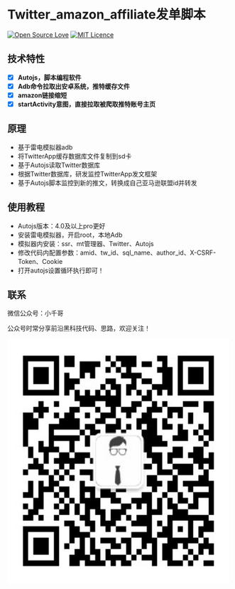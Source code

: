 # Twitter_amazon_affiliate发单脚本

[![Open Source Love](https://badges.frapsoft.com/os/v1/open-source.svg?v=103)](https://github.com/ellerbrock/open-source-badge/) [![MIT Licence](https://badges.frapsoft.com/os/mit/mit.svg?v=103)](https://opensource.org/licenses/mit-license.php)      


##  技术特性

- [x] **Autojs，脚本编程软件**
- [x] **Adb命令拉取出安卓系统，推特缓存文件**
- [x] **amazon链接缩短**
- [x] **startActivity意图，直接拉取被爬取推特账号主页**

## 原理

- 基于雷电模拟器adb
- 将TwitterApp缓存数据库文件复制到sd卡
- 基于Autojs读取Twitter数据库
- 根据Twitter数据库，研发监控TwitterApp发文框架
- 基于Autojs脚本监控到新的推文，转换成自己亚马逊联盟id并转发

## 使用教程

- Autojs版本：4.0及以上pro更好
- 安装雷电模拟器，开启root，本地Adb
- 模拟器内安装：ssr、mt管理器、Twitter、Autojs
- 修改代码内配置参数：amid、tw_id、sql_name、author_id、X-CSRF-Token、Cookie
- 打开autojs设置循环执行即可！


## 联系

微信公众号：小千哥

公众号时常分享前沿黑科技代码、思路，欢迎关注！
<div 对齐=居中>
<img src="img/j.png" width="500" height="550"/>
</div>